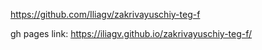 https://github.com/Iliagv/zakrivayuschiy-teg-f

gh pages link: https://iliagv.github.io/zakrivayuschiy-teg-f/